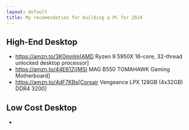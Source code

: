 ```yaml
---
layout: default
title: My recomendation for building a PC for 2024
---
```



## High-End Desktop
* https://amzn.to/3K0mnlm[AMD Ryzen 9 5950X 16-core, 32-thread unlocked desktop processor]
* https://amzn.to/44E61Zj[MSI MAG B550 TOMAHAWK Gaming Motherboard]
* https://amzn.to/4dF7KBs[Corsair Vengeance LPX 128GB (4x32GB) DDR4 3200]


## Low Cost Desktop
* 
